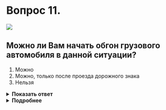 # Вопрос 11.

![](https://s.drom.ru/i24228/pdd/tickets/2016/1543885302.jpg)

## Можно ли Вам начать обгон грузового автомобиля в данной ситуации?

1. Можно
2. Можно, только после проезда дорожного знака
3. Нельзя

<details>
<summary><b>Показать ответ</b></summary>
Правильный ответ: 3
</details>
<details>
<summary><b>Подробнее</b></summary>
В данной ситуации Вам обгон грузового автомобиля начинать нельзя, хотя зона запрещения обгона заканчивается. Причина - водителю запрещается выполнять обгон, если ТС, движущееся впереди, в данном случае грузовик, уже производит обгон.
(Пункт 11.2 ПДД)
</details>